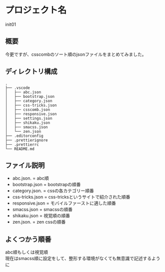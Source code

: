 # プロジェクト名
init01

## 概要
今更ですが、csscombのソート順のjsonファイルをまとめてみました。

## ディレクトリ構成
```
.
├── .vscode
│   ├── abc.json
│   ├── bootstrap.json
│   ├── category.json
│   ├── css-tricks.json
│   ├── csscomb.json
│   ├── responsive.json
│   ├── settings.json
│   ├── shikaku.json
│   ├── smacss.json
│   └── zen.json
├── .editorconfig
├── .prettierignore
├── .prettierrc
└── README.md
```

## ファイル説明
- abc.json.       = abc順
- bootstrap.json  = bootstrapの順番
- category.json.  = cssの各カテゴリー順番
- css-tricks.json = css-tricksというサイトで紹介された順番
- responsive.json = モバイルファーストに適した順番
- smacss.json     = smacssの順番
- shikaku.json    = 視覚順の順番
- zen.json.       = zen cssの順番
  
## よくつかう順番
abc順もしくは視覚順  
現在はsmacss順に設定をして、整形する環境がなくても無意識で記述するように

